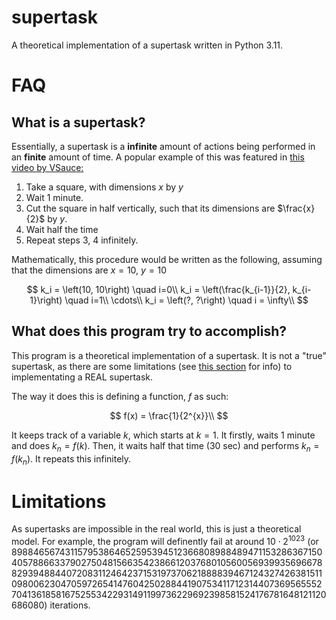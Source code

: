 # supertask
A theoretical implementation of a supertask written in Python 3.11.

# FAQ

## What is a supertask?
Essentially, a supertask is a **infinite** amount of actions being performed in an **finite** amount of time. A popular example of this was featured in [this video by VSauce:](https://www.youtube.com/watch?v=ffUnNaQTfZE)
1. Take a square, with dimensions $x$ by $y$
2. Wait 1 minute.
3. Cut the square in half vertically, such that its dimensions are $\frac{x}{2}$ by $y$.
4. Wait half the time
5. Repeat steps 3, 4 infinitely.

Mathematically, this procedure would be written as the following, assuming that the dimensions are $x=10$, $y=10$

$$
k_i = \left(10, 10\right) \quad i=0\\
k_i = \left(\frac{k_{i-1}}{2}, k_{i-1}\right) \quad i=1\\
\cdots\\
k_i = \left(?, ?\right) \quad i = \infty\\
$$

## What does this program try to accomplish?
This program is a theoretical implementation of a supertask. It is not a
"true" supertask, as there are some limitations (see [this section](#limitations) for info) to implementating a REAL supertask.

The way it does this is defining a function, $f$ as such:

$$
f(x) = \frac{1}{2^{x}}\\
$$

It keeps track of a variable $k$, which starts at $k=1$. It firstly, waits
1 minute and does $k_n = f(k)$. Then, it waits half that time (30 sec) and
performs $k_n = f(k_n)$. It repeats this infinitely.


# Limitations

As supertasks are impossible in the real world, this is just a theoretical
model. For example, the program will definently fail at around $10 \cdot 2^{1023}$ (or $898846567431157953864652595394512366808988489471153286367150405788663379027504815663542386612037680105600569399356966788293948844072083112464237153197370621888839467124327426381511098006230470597265414760425028844190753411712314407369565552704136185816752553422931491199736229692398581524176781648121120686080$) iterations.